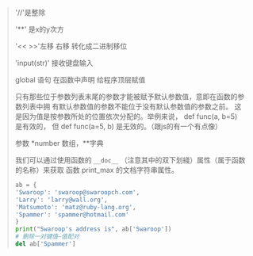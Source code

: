 > '//'是整除 
>
> '**' 是x的y次方
>
> '<< >>'左移 右移 转化成二进制移位
>
> 'input(str)' 接收键盘输入
>
> global 语句 在函数中声明 给程序顶层赋值
>
> 只有那些位于参数列表末尾的参数才能被赋予默认参数值，意即在函数的参数列表中拥
> 有默认参数值的参数不能位于没有默认参数值的参数之前。
> 这是因为值是按参数所处的位置依次分配的。举例来说， def func(a, b=5) 是有效的，
> 但 def func(a=5, b) 是无效的。（跟js的有一个有点像）
>
> 参数 *number 数组，**字典
>
> 我们可以通过使用函数的 ```__doc__``` （注意其中的双下划綫）属性（属于函数的名称）来获取
> 函数 print_max 的文档字符串属性。
>
> ```python
> ab = {
> 'Swaroop': 'swaroop@swaroopch.com',
> 'Larry': 'larry@wall.org',
> 'Matsumoto': 'matz@ruby-lang.org',
> 'Spammer': 'spammer@hotmail.com'
> }
> print("Swaroop's address is", ab['Swaroop'])
> # 删除一对键值—值配对
> del ab['Spammer']
> ```
>
> 